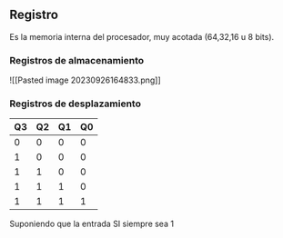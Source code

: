 ## Registro
Es la memoria interna del procesador, muy acotada (64,32,16 u 8 bits).
### Registros de almacenamiento
![[Pasted image 20230926164833.png]]

### Registros de desplazamiento

| Q3  | Q2  | Q1  | Q0  |
| --- | --- | --- | --- |
| 0   | 0   | 0   | 0   |
| 1   | 0   | 0   | 0   |
| 1   | 1   | 0   | 0   |
| 1   | 1   | 1   | 0   |
|  1   |   1  |  1   | 1    |

Suponiendo que la entrada SI siempre sea 1